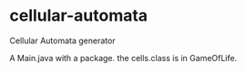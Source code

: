 # cellular-automata
Cellular Automata generator


A Main.java with a package.
the cells.class is in GameOfLife. 
